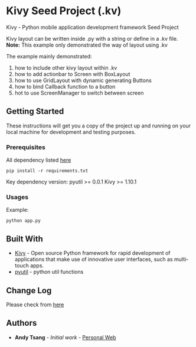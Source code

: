 # Kivy Seed Project (.kv)

Kivy - Python mobile application development framework Seed Project

Kivy layout can be written inside .py with a string or define in a .kv file.
**Note:** This example only demonstrated the way of layout using .kv  

The example mainly demonstrated:
1. how to include other kivy layout within .kv
2. how to add actionbar to Screen with BoxLayout
3. how to use GridLayout with dynamic generating Buttons
4. how to bind Callback function to a button
5. hot to use ScreenManager to switch between screen

## Getting Started

These instructions will get you a copy of the project up and running on your local machine for development and testing purposes.

### Prerequisites

All dependency listed [here](https://github.com/AndyTsangChun/py_seed_project_kivy/blob/master/requirements.txt)

```
pip install -r requirements.txt
```
Key dependency version:
pyutil >= 0.0.1
Kivy >= 1.10.1


### Usages
Example:
```
python app.py
```

## Built With

* [Kivy](https://kivy.org/) - Open source Python framework for rapid development of applications that make use of innovative user interfaces, such as multi-touch apps.
* [pyutil](https://github.com/AndyTsangChun/pyutil) - python util functions

## Change Log
Please check from [here](https://github.com/AndyTsangChun/py_seed_project_kivy/blob/master/CHANGELOG.md)

## Authors

* **Andy Tsang** - *Initial work* - [Personal Web](https://andytsangchun.github.io/)
